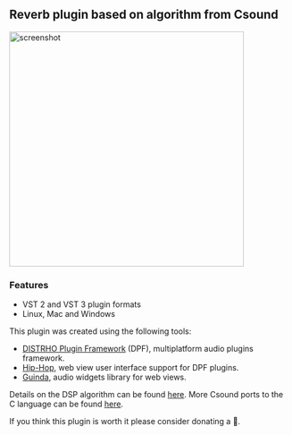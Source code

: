 Reverb plugin based on algorithm from Csound 
--------------------------------------------

<img width="420" alt="screenshot" src="https://user-images.githubusercontent.com/930494/162618384-445a9a39-44a2-4baf-95ed-4ba30f7ab816.png">

### Features

* VST 2 and VST 3 plugin formats
* Linux, Mac and Windows

This plugin was created using the following tools:

- [DISTRHO Plugin Framework](https://github.com/DISTRHO/DPF) (DPF), multiplatform audio plugins framework.
- [Hip-Hop](https://github.com/lucianoiam/hiphop), web view user interface support for DPF plugins.
- [Guinda](https://github.com/lucianoiam/guinda), audio widgets library for web views.

Details on the DSP algorithm can be found [here](http://www.csounds.com/manual/html/reverbsc.html).
More Csound ports to the C language can be found [here](https://github.com/PaulBatchelor/Soundpipe).

If you think this plugin is worth it please consider donating a 🍺.
